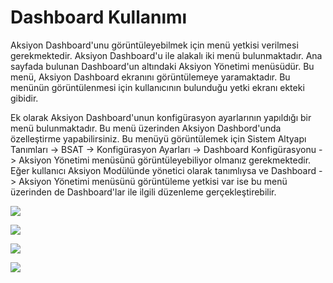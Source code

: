 # Dashboard Kullanımı

Aksiyon Dashboard'unu görüntüleyebilmek için menü yetkisi verilmesi gerekmektedir. Aksiyon Dashboard'u ile alakalı iki menü bulunmaktadır. Ana sayfada bulunan Dashboard'un altındaki Aksiyon Yönetimi menüsüdür. Bu menü, Aksiyon Dashboard ekranını görüntülemeye yaramaktadır. Bu menünün görüntülenmesi için kullanıcının bulunduğu yetki ekranı ekteki gibidir.

Ek olarak Aksiyon Dashboard'unun konfigürasyon ayarlarının yapıldığı bir menü bulunmaktadır. Bu menü üzerinden Aksiyon Dashbord'unda özelleştirme yapabilirsiniz. Bu menüyü görüntülemek için Sistem Altyapı Tanımları -> BSAT -> Konfigürasyon Ayarları -> Dashboard Konfigürasyonu -> Aksiyon Yönetimi menüsünü görüntüleyebiliyor olmanız gerekmektedir. Eğer kullanıcı Aksiyon Modülünde yönetici olarak tanımlıysa ve Dashboard -> Aksiyon Yönetimi menüsünü görüntüleme yetkisi var ise bu menü üzerinden de Dashboard'lar ile ilgili düzenleme gerçekleştirebilir.

![](https://docsbimser.blob.core.windows.net/imagecontainer/dashboard1-a0da549a-1c5e-4dd6-b262-02d084f1c6d9.png)

![](https://docsbimser.blob.core.windows.net/imagecontainer/dashboard2-80c9214e-fd21-41e9-b738-22f745412354.png)

![](https://docsbimser.blob.core.windows.net/imagecontainer/dashboard3-723e75f8-d405-4502-b70e-f1466731f0d6.png)

![](https://docsbimser.blob.core.windows.net/imagecontainer/dashboard4-a0439533-ae0c-4e71-898d-34a1e39c4562.png)

